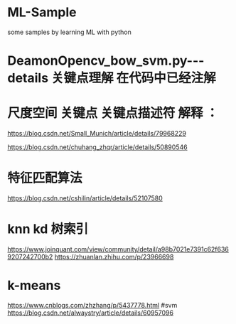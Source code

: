 # ML-Sample
some samples by learning ML  with python 

# DeamonOpencv_bow_svm.py---details 关键点理解 在代码中已经注解

# 尺度空间 关键点 关键点描述符   解释 ： 
https://blog.csdn.net/Small_Munich/article/details/79968229

https://blog.csdn.net/chuhang_zhqr/article/details/50890546
# 特征匹配算法
https://blog.csdn.net/cshilin/article/details/52107580
#  knn kd 树索引
https://www.joinquant.com/view/community/detail/a98b7021e7391c62f6369207242700b2
https://zhuanlan.zhihu.com/p/23966698
# k-means 
https://www.cnblogs.com/zhzhang/p/5437778.html
#svm
https://blog.csdn.net/alwaystry/article/details/60957096
